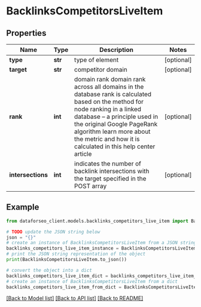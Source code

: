 # BacklinksCompetitorsLiveItem


## Properties

Name | Type | Description | Notes
------------ | ------------- | ------------- | -------------
**type** | **str** | type of element | [optional] 
**target** | **str** | competitor domain | [optional] 
**rank** | **int** | domain rank domain rank across all domains in the database rank is calculated based on the method for node ranking in a linked database – a principle used in the original Google PageRank algorithm learn more about the metric and how it is calculated in this help center article | [optional] 
**intersections** | **int** | indicates the number of backlink intersections with the target specified in the POST array | [optional] 

## Example

```python
from dataforseo_client.models.backlinks_competitors_live_item import BacklinksCompetitorsLiveItem

# TODO update the JSON string below
json = "{}"
# create an instance of BacklinksCompetitorsLiveItem from a JSON string
backlinks_competitors_live_item_instance = BacklinksCompetitorsLiveItem.from_json(json)
# print the JSON string representation of the object
print(BacklinksCompetitorsLiveItem.to_json())

# convert the object into a dict
backlinks_competitors_live_item_dict = backlinks_competitors_live_item_instance.to_dict()
# create an instance of BacklinksCompetitorsLiveItem from a dict
backlinks_competitors_live_item_from_dict = BacklinksCompetitorsLiveItem.from_dict(backlinks_competitors_live_item_dict)
```
[[Back to Model list]](../README.md#documentation-for-models) [[Back to API list]](../README.md#documentation-for-api-endpoints) [[Back to README]](../README.md)


